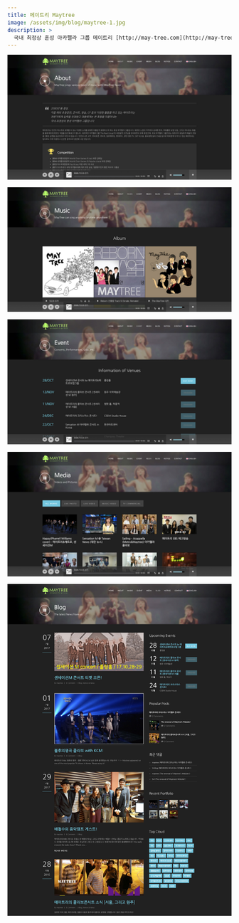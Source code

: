 ```yaml
---
title: 메이트리 Maytree
image: /assets/img/blog/maytree-1.jpg
description: >
  국내 최정상 혼성 아카펠라 그룹 메이트리 [http://may-tree.com](http://may-tree.com)
---
```


![](/assets/img/blog/maytree-2.jpg)

![](/assets/img/blog/maytree-3.jpg)

![](/assets/img/blog/maytree-4.jpg)

![](/assets/img/blog/maytree-5.jpg)

![](/assets/img/blog/maytree-6.jpg)